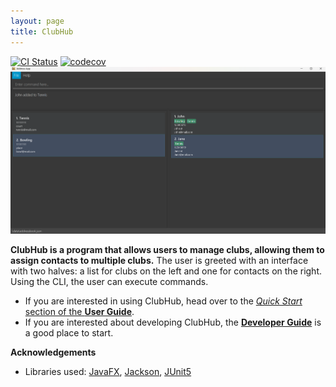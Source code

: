 ```yaml
---
layout: page
title: ClubHub
---
```


[![CI Status](https://github.com/AY2526S1-CS2103T-F15b-4/tp/actions/workflows/gradle.yml/badge.svg)](https://github.com/AY2526S1-CS2103T-F15b-4/tp/actions/workflows/gradle.yml)
[![codecov](https://codecov.io/gh/AY2526S1-CS2103T-F15b-4/tp/graph/badge.svg?token=6LCUH2LSRH)](https://codecov.io/gh/AY2526S1-CS2103T-F15b-4/tp)
![Ui](images/Ui.png)

**ClubHub is a program that allows users to manage clubs, allowing them to assign contacts to multiple clubs.** The user is greeted with an interface with two halves: a list for clubs on the left and one for contacts on the right. Using the CLI, the user can execute commands.

* If you are interested in using ClubHub, head over to the [_Quick Start_ section of the **User Guide**](UserGuide.html#quick-start).
* If you are interested about developing ClubHub, the [**Developer Guide**](DeveloperGuide.html) is a good place to start.


**Acknowledgements**

* Libraries used: [JavaFX](https://openjfx.io/), [Jackson](https://github.com/FasterXML/jackson), [JUnit5](https://github.com/junit-team/junit5)
